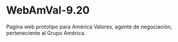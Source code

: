 # WebAmVal-9.20
Pagina web prototipo para América Valores, agente de negociación, perteneciente al Grupo América.
